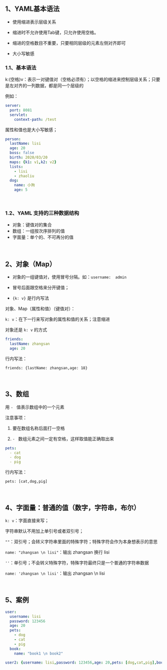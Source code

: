 ## 1、YAML基本语法

* 使用缩进表示层级关系

* 缩进时不允许使用Tab键，只允许使用空格。

* 缩进的空格数目不重要，只要相同层级的元素左侧对齐即可

* 大小写敏感

### 1.1、基本语法

k:(空格)v：表示一对键值对（空格必须有）；以空格的缩进来控制层级关系；只要是左对齐的一列数据，都是同一个层级的

例如：

~~~yml
server:
  port: 8081
  servlet:
    context-path: /test
~~~

属性和值也是大小写敏感； 

~~~yml
person:
  lastName: lisi
  age: 20
  boss: false
  birth: 2020/03/20
  maps: {k1: v1,k2: v2}
  lists:
    - lisi
    - zhaoliu
  dog:
    name: 小狗
    age: 5
~~~

<br>

### 1.2、YAML 支持的三种数据结构

* 对象：键值对的集合
* 数组：一组按次序排列的值
* 字面量：单个的、不可再分的值

<br>

## 2、对象（Map）

* 对象的一组键值对，使用冒号分隔。如：`username:  admin`

* 冒号后面跟空格来分开键值；

* `{k: v}` 是行内写法

对象、Map（属性和值）（键值对）：

`k: v`：在下一行来写对象的属性和值的关系；注意缩进

对象还是 `k: v` 的方式

~~~yml
friends:
  lastName: zhangsan
  age: 20
~~~

行内写法：

`friends: {lastName: zhangsan,age: 18}`

<br>

## 3、数组 

用 `- ` 值表示数组中的一个元素

注意事项：

1. 要在数组名称后面打一空格

2. `- ` 数组元素之间一定有空格，这样取值能正确取出来

~~~yml
pets:
  ‐ cat
  ‐ dog
  ‐ pig
~~~

行内写法：

`pets: [cat,dog,pig]`

<br>

## 4、字面量：普通的值（数字，字符串，布尔）

`k: v`：字面直接来写；

字符串默认不用加上单引号或者双引号；

`""`：双引号；会转义字符串里面的特殊字符；特殊字符会作为本身想表示的意思

`name: "zhangsan \n lisi"`：输出 zhangsan 换行 lisi

`''`：单引号；不会转义特殊字符，特殊字符最终只是一个普通的字符串数据

`name: 'zhangsan \n lisi'`：输出 zhangsan \n lisi

<br>

## 5、案例

~~~yml
user: 
  username: lisi
  password: 123456
  age: 20
  pets: 
    - dog
    - cat
    - pig
  book: 
    name: "book1 \n book2"
  
user2: {username: lisi,password: 123456,age: 20,pets: [dog,cat,pig],book: {name: "book1 \n book2"}}
~~~

